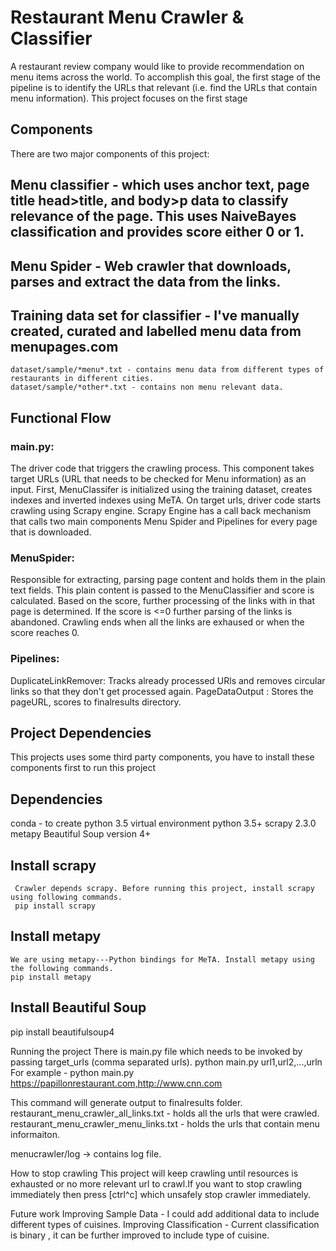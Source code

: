 # Restaurant Menu Crawler & Classifier
   A restaurant review company would like to provide recommendation on menu items across the world. To accomplish this goal, the first stage
   of the pipeline is to identify the URLs that relevant (i.e. find the URLs that contain menu information). This project focuses on the first stage

## Components

  There are two major components of this project:

  ## Menu classifier - which uses anchor text, page title head>title, and body>p data to classify relevance of the page. This uses NaiveBayes classification and provides score either 0 or 1.

  ## Menu Spider - Web crawler that downloads, parses and extract the data from the links.

  ## Training data set for classifier -  I've manually created, curated and labelled menu data from menupages.com
    dataset/sample/*menu*.txt - contains menu data from different types of restaurants in different cities.
    dataset/sample/*other*.txt - contains non menu relevant data.

## Functional Flow

### main.py:
  The driver code that triggers the crawling process. This component takes target URLs (URL that needs to be checked for Menu information) as an input. First, MenuClassifer is initialized using the training dataset, creates indexes and inverted indexes using MeTA. On target urls, driver code starts crawling using Scrapy engine. Scrapy Engine has a call back mechanism that calls two main components Menu Spider and Pipelines for every page that is downloaded.

### MenuSpider:  
  Responsible for extracting, parsing page content and holds them in the plain text fields. This plain content is passed to the MenuClassifier and score is calculated. Based on the score, further processing of the links with in that page is determined. If the score is <=0 further parsing of the links is abandoned. Crawling ends when all the links are exhaused or when the score reaches 0.

### Pipelines:
   DuplicateLinkRemover: Tracks already processed URls and removes circular links so that they don't get processed again.
   PageDataOutput : Stores the pageURL, scores to finalresults directory.

## Project Dependencies
  This projects uses some third party components, you have to install these components first to run this project

## Dependencies
   conda - to create python 3.5 virtual environment
   python 3.5+
   scrapy 2.3.0
   metapy
   Beautiful Soup version 4+

## Install scrapy
     Crawler depends scrapy. Before running this project, install scrapy using following commands.
     pip install scrapy
## Install metapy
    We are using metapy---Python bindings for MeTA. Install metapy using the following commands.
    pip install metapy
## Install Beautiful Soup
  pip install beautifulsoup4


Running the project
    There is main.py file which needs to be invoked by passing target_urls (comma separated urls).
    python main.py url1,url2,...,urln
For example -
  python main.py https://papillonrestaurant.com,http://www.cnn.com

This command will generate output to finalresults folder.
  restaurant_menu_crawler_all_links.txt - holds all the urls that were crawled.
  restaurant_menu_crawler_menu_links.txt - holds the urls that contain menu informaiton.

menucrawler/log -> contains log file.

How to stop crawling
  This project will keep crawling until resources is exhausted or no more relevant url to crawl.If you want to stop crawling immediately then press [ctrl^c] which unsafely stop crawler immediately.

Future work
  Improving Sample Data -  I could add additional data to include different types of cuisines.
  Improving Classification - Current classification is binary , it can be further improved to include type of cuisine.

